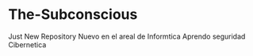 # The-Subconscious
Just New Repository
Nuevo en el areal de Informtica Aprendo seguridad Cibernetica
